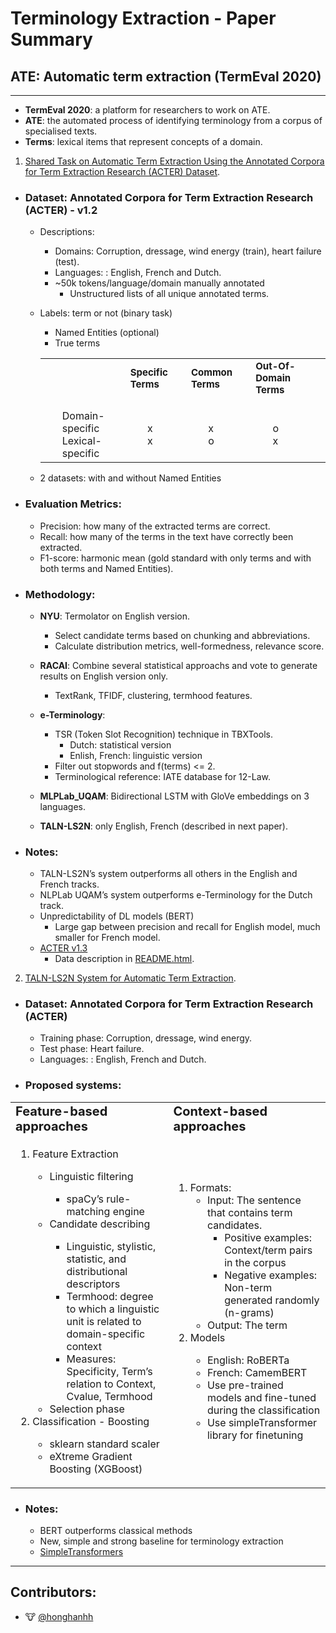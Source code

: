 # Terminology Extraction - Paper Summary

## ATE: Automatic term extraction (TermEval 2020)
<!-- 
- Automatic terminology extraction:
    - Rule-based approaches
        - Conducted by a terminologist
        - Hand-operated exploration, indexation, 
        - Costly maintenance of domain-specific corpora and terminologies 
    - __Feature-based approaches__
    - __Context-based approaches__
    - Hybrid approaches. -->

---

<!-- 0. Definitions -->
- __TermEval 2020__: a platform for researchers to work on ATE.
- __ATE__: the automated process of identifying terminology from a corpus
    of specialised texts.
- __Terms__: lexical items that represent concepts of a domain.

1.  [Shared Task on Automatic Term Extraction Using the
Annotated Corpora for Term Extraction Research (ACTER) Dataset](https://www.aclweb.org/anthology/2020.computerm-1.12.pdf).

<!-- - ### __ATE difficutlties__
    - Time- and effort-consuming data collection, manual annotation
    - Extraction methodology
        - Difficult to quantify how specialises/ domain-specific a lexical unit needs to be before it is considered a term i.e  term length, term POS-pattern, minimum term frequency...
    - Evaluation methods
        - Limited to a single resource, or the calculation of precision. -->

- ### __Dataset__: Annotated Corpora for Term Extraction Research (ACTER) - v1.2
    - Descriptions:
        - Domains: Corruption, dressage, wind energy (train), heart failure (test).
        - Languages: : English, French and Dutch.
        - ~50k tokens/language/domain manually annotated 
            - Unstructured lists of all unique annotated terms.
    - Labels: term or not (binary task) 
        - Named Entities (optional)
        - True terms
        <table border="0">
            <tr>
                <td><b style="font-size:10px"></b></td>
                <td><b style="font-size:15px">Specific Terms</b></td>
                <td><b style="font-size:15px">Common Terms</b></td>
                <td><b style="font-size:15px">Out-Of-Domain Terms</b></td>
            </tr>
            <tr>
                <td>
                    <ul style="list-style-type:none;">
                        <li>Domain-specific</li>
                        <li>Lexical-specific</li>
                    </ul>
                </td>
                <td>
                    <ul style="list-style-type:none;">
                        <li>x</li>
                        <li>x</li>
                    </ul>
                </td>
                <td>
                    <ul style="list-style-type:none;">
                        <li>x</li>
                        <li>o</li>
                    </ul>
                </td>
                <td>
                    <ul style="list-style-type:none;">
                        <li>o</li>
                        <li>x</li>
                    </ul>
                </td>
            </tr>
        </table>

        
    - 2 datasets: with and without Named Entities

- ### __Evaluation Metrics__: 
    - Precision: how many of the extracted terms are correct.
    - Recall: how many of the terms in the text have correctly been extracted.
    - F1-score: harmonic mean (gold standard with only terms and with both terms and Named Entities).

- ### __Methodology__: 
    - __NYU__: Termolator on English version.
        - Select candidate terms based on chunking and abbreviations.
        - Calculate distribution metrics, well-formedness, relevance score.

    - __RACAI__: Combine several statistical approachs and vote to generate results on English version only.
        - TextRank, TFIDF, clustering, termhood features.

    - __e-Terminology__: 
        - TSR (Token Slot Recognition) technique in TBXTools.
            - Dutch: statistical version
            - Enlish, French: linguistic version
        - Filter out stopwords and f(terms) <= 2.
        - Terminological reference: IATE database for 12-Law.

    - __MLPLab_UQAM__: Bidirectional LSTM with GloVe embeddings on 3 languages.

    - __TALN-LS2N__: only English, French (described in next paper).
        
- ### __Notes__:
    - TALN-LS2N’s system
outperforms all others in the English and French tracks.
    - NLPLab UQAM’s system outperforms e-Terminology for the Dutch track.
    - Unpredictability of DL models (BERT)
        - Large gap between precision and recall for English model, much smaller for French model.
    - [ACTER v1.3](https://clarin.eurac.edu/repository/xmlui/handle/20.500.12124/24#:~:text=The%20ACTER%20(Annotated%20Corpora%20for,failure%2C%20and%20wind%20energy).)
        - Data description in [README.html](./Data/README.html).


2. [TALN-LS2N System for Automatic Term Extraction](https://www.aclweb.org/anthology/2020.computerm-1.13.pdf).

- ### __Dataset__: Annotated Corpora for Term Extraction Research (ACTER)
    - Training phase: Corruption, dressage, wind energy.
    - Test phase: Heart failure.
    - Languages: : English, French and Dutch.

- ### __Proposed systems__:
<table border="0">
    <tr>
        <td><b style="font-size:20px">Feature-based approaches</b></td>
        <td><b style="font-size:20px">Context-based approaches</b></td>
    </tr>
    <tr>
        <td>
            <ol>
                <li>Feature Extraction</li>
                <ul>
                    <li>Linguistic filtering</li>
                    <ul>
                        <li>spaCy’s rule-matching engine </li>
                    </ul>
                    <li>Candidate describing</li>
                    <ul>
                        <li>Linguistic, stylistic, statistic, and distributional descriptors </li>
                        <li>Termhood: degree to which a linguistic unit is related to domain-specific context </li>
                        <li>Measures: Specificity, Term’s relation to Context, Cvalue, Termhood </li>
                    </ul>
                    <li>Selection phase</li>
                </ul>
                <li>Classification - Boosting</li>
                <ul>
                    <li>sklearn standard scaler</li>
                    <li>eXtreme Gradient Boosting (XGBoost)</li>
                </ul>
            </ol>
        </td>
        <td>
            <ol>
                <li>Formats:
                    <ul>
                        <li>Input: The sentence that contains term candidates.
                        <ul>
                            <li>Positive examples: Context/term pairs in the corpus</li>
                            <li>Negative examples: Non-term generated randomly (n-grams)</li>
                        </ul>
                        <li>Output: The term</li>
                    </ul>
                </li>
                <li>Models</li>
                <ul>
                    <li>English: RoBERTa</li>
                    <li>French: CamemBERT</li>
                    <li>Use pre-trained models and fine-tuned during the classification</li>
                    <li>Use simpleTransformer library for finetuning</li>
                </ul>
            </ol>
        </td>
    </tr>
</table>

- ### __Notes__:
    - BERT outperforms classical methods
    - New, simple and strong baseline for terminology extraction
    - [SimpleTransformers](https://github.com/ThilinaRajapakse/simpletransformers)
---

## Contributors:
- 🐮 [@honghanhh](https://github.com/honghanhh)
